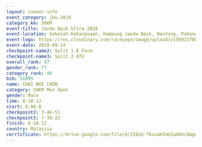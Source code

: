 ```yaml
---
layout: runner-info 
event_category: jbu-2019 
category_km: 50KM 
event-title: Janda Baik Ultra 2019
event-location: Sekolah Kebangsaan, Kampung Janda Baik, Bentong, Pahang, Malaysia 
event-logo: https://res.cloudinary.com/raceyaya/image/upload/v1569217009/logo/janda-baik_vch1pc.jpg 
event-date: 2019-09-14 
checkpoint-name2: Split 1 E Farm 
checkpoint-name3: Split 2 ATV 
overall_rank: 97
gender_rank: 77
category_rank: 46
bib: 51095
name: CHAI WUI CHUN
category: 50KM Men Open
gender: Male
time: 8-18-12
start: 0-00.0
checkpoint2: 3-46-51
checkpoint3: 7-39-22
finish: 8-18-12
country: Malaysia
cerrtificate: https://drive.google.com/file/d/1IQzG-TKsxaK5mUIwdbhcQAgmEwGs_cY0/view?usp=sharing
---
```

